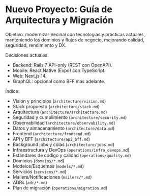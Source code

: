 # Nuevo Proyecto: Guía de Arquitectura y Migración

Objetivo: modernizar Vecinal con tecnologías y prácticas actuales, manteniendo los dominios y flujos de negocio, mejorando calidad, seguridad, rendimiento y DX.

Decisiones actuales:
- Backend: Rails 7 API-only (REST con OpenAPI).
- Mobile: React Native (Expo) con TypeScript.
- Web: Next.js 14.
- GraphQL: opcional como BFF más adelante.

Índice:
- Visión y principios (`architecture/vision.md`)
- Stack propuesto (`architecture/stack.md`)
- Arquitectura (`architecture/architecture.md`)
- Seguridad y cumplimiento (`architecture/security.md`)
- Observabilidad (`architecture/observability.md`)
- Datos y almacenamiento (`architecture/data.md`)
- Frontend (`architecture/frontend.md`)
- API y BFF (`architecture/api_bff.md`)
- Background jobs y colas (`architecture/jobs.md`)
- Infraestructura y DevOps (`operations/infra_devops.md`)
- Estándares de código y calidad (`operations/quality.md`)
- Dominios (`domains/*.md`)
- Modelos/Esquemas (`models/*.md`)
- Servicios (`services/*.md`)
- Mailers/Notificaciones (`mailers/*.md`)
- ADRs (`adr/*.md`)
- Plan de migración (`operations/migration.md`)
